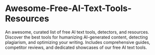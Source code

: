 # Awesome-Free-AI-Text-Tools-Resources
An awesome, curated list of free AI text tools, detectors, and resources. Discover the best tools for humanizing AI-generated content, detecting plagiarism, and optimizing your writing. Includes comprehensive guides, competitor reviews, and dedicated showcases of our free AI text tools.
